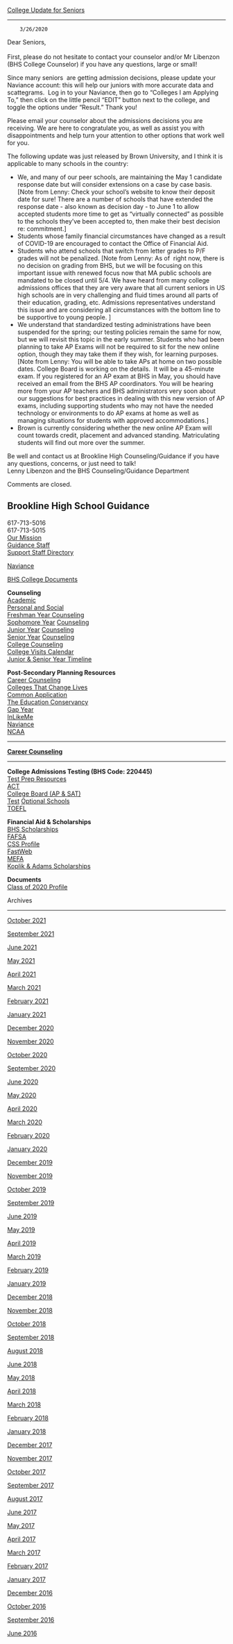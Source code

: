 [College Update for Seniors](//bhs.brookline.k12.ma.us/guidance/college-updates-for-seniors)

			
-------------------------------------------------------------------------------------------------

		3/26/2020
	

Dear Seniors,  
​  
First, please do not hesitate to contact your counselor and/or Mr Libenzon (BHS College Counselor) if you have any questions, large or small!  
  
Since many seniors  are getting admission decisions, please update your Naviance account: this will help our juniors with more accurate data and scattegrams.  Log in to your Naviance, then go to “Colleges I am Applying To,” then click on the little pencil “EDIT” button next to the college, and toggle the options under “Result.” Thank you!

Please email your counselor about the admissions decisions you are receiving. We are here to congratulate you, as well as assist you with disappointments and help turn your attention to other options that work well for you.  
  
​The following update was just released by Brown University, and I think it is applicable to many schools in the country:  
  

*   We, and many of our peer schools, are maintaining the May 1 candidate response date but will consider extensions on a case by case basis. \[Note from Lenny: Check your school’s website to know their deposit date for sure! There are a number of schools that have extended the response date - also known as decision day - to June 1 to allow accepted students more time to get as “virtually connected” as possible to the schools they’ve been accepted to, then make their best decision re: commitment.\]
*   Students whose family financial circumstances have changed as a result of COVID-19 are encouraged to contact the Office of Financial Aid.
*   Students who attend schools that switch from letter grades to P/F grades will not be penalized. \[Note from Lenny: As of  right now, there is no decision on grading from BHS, but we will be focusing on this important issue with renewed focus now that MA public schools are mandated to be closed until 5/4. We have heard from many college admissions offices that they are very aware that all current seniors in US high schools are in very challenging and fluid times around all parts of their education, grading, etc. Admissions representatives understand this issue and are considering all circumstances with the bottom line to be supportive to young people. \]
*   We understand that standardized testing administrations have been suspended for the spring; our testing policies remain the same for now, but we will revisit this topic in the early summer. Students who had been planning to take AP Exams will not be required to sit for the new online option, though they may take them if they wish, for learning purposes. \[Note from Lenny: You will be able to take APs at home on two possible dates. College Board is working on the details.  It will be a 45-minute exam. If you registered for an AP exam at BHS in May, you should have received an email from the BHS AP coordinators. You will be hearing more from your AP teachers and BHS administrators very soon about our suggestions for best practices in dealing with this new version of AP exams, including supporting students who may not have the needed technology or environments to do AP exams at home as well as managing situations for students with approved accommodations.\]
*   Brown is currently considering whether the new online AP Exam will count towards credit, placement and advanced standing. Matriculating students will find out more over the summer.

Be well and contact us at Brookline High Counseling/Guidance if you have any questions, concerns, or just need to talk!  
Lenny Libenzon and the BHS Counseling/Guidance Department  
  

  

Comments are closed.

Brookline High School Guidance
------------------------------

617-713-5016  
617-713-5015  
[​Our Mission](/guidance-mission-statement.html)  
[Guidance Staff](/guidance-staff.html)  
[Support Staff Directory](/clinical-counseling--support-services.html)

[Naviance](https://student.naviance.com/brookline)

[BHS College Documents](https://drive.google.com/drive/folders/0B6If7_KxeX3jVnVkWDRmLWxUUUk?usp=sharing)

**Counseling**  
﻿[Academic](/academic-counseling.html)﻿  
[Personal and Social](/personal--social-counseling.html)  
[Freshman Year Counseling](/freshmen-year.html)  
﻿[Sophomore Year](/sophomore-year.html) [Counseling](/freshmen-year.html)﻿[](/sophomore-year.html)  
[Junior Year](/junior-year.html) [Counseling](/freshmen-year.html)  
[Senior Year](/senior-year.html) [Counseling](/freshmen-year.html)  
[College Counseling](/college-counseling.html)  
[College Visits Calendar](/calendars.html)  
[Junior & Senior Year Timeline](/junior--senior-year-timeline.html)

**Post-Secondary Planning Resources**  
[Career Counseling](/career-counseling1.html)  
[​Colleges That Change Lives](http://ctcl.org)  
[Common Application](http://www.commonapp.org/)  
[The Education Conservancy](http://www.educationconservancy.org)  
﻿[Gap Year](/gap-year.html)  
﻿[InLikeMe](http://inlikeme.com)  
[Naviance](/naviance.html)  
[NCAA](http://web3.ncaa.org/ECWR2/NCAA_EMS/NCAA.jsp)

* * *

**[Career Counseling](/career-counseling1.html)**

* * *

**College Admissions Testing (BHS Code: 220445)**  
[Test Prep Resources](/test-prep-resources.html)  
[ACT](http://actstudent.org)  
[College Board (AP & SAT)](http://collegeboard.org)  
[Test](http://fairtest.org) [Optional Schools](http://fairtest.org)  
[TOEFL](http://www.ets.org/toefl)

**Financial Aid & Scholarships**  
﻿[BHS Scholarships](/scholarship-information.html)﻿  
[FAFSA](https://fafsa.ed.gov/)  
[CSS Profile](http://css.collegeboard.org/)  
[FastWeb](http://fastweb.com)  
[MEFA](http://www.mefa.org/)  
[Koplik & Adams Scholarships](http://www.doe.mass.edu/scholarships/mastery/Koplik-Adams-compare.html)

**Documents**  
[​Class of 2020 Profile](/uploads/8/0/1/5/801512/bhs_school_profile_2020_.pdf)  

Archives  

-----------

[October 2021](/guidance/archives/10-2021)
		  
[September 2021](/guidance/archives/09-2021)
		  
[June 2021](/guidance/archives/06-2021)
		  
[May 2021](/guidance/archives/05-2021)
		  
[April 2021](/guidance/archives/04-2021)
		  
[March 2021](/guidance/archives/03-2021)
		  
[February 2021](/guidance/archives/02-2021)
		  
[January 2021](/guidance/archives/01-2021)
		  
[December 2020](/guidance/archives/12-2020)
		  
[November 2020](/guidance/archives/11-2020)
		  
[October 2020](/guidance/archives/10-2020)
		  
[September 2020](/guidance/archives/09-2020)
		  
[June 2020](/guidance/archives/06-2020)
		  
[May 2020](/guidance/archives/05-2020)
		  
[April 2020](/guidance/archives/04-2020)
		  
[March 2020](/guidance/archives/03-2020)
		  
[February 2020](/guidance/archives/02-2020)
		  
[January 2020](/guidance/archives/01-2020)
		  
[December 2019](/guidance/archives/12-2019)
		  
[November 2019](/guidance/archives/11-2019)
		  
[October 2019](/guidance/archives/10-2019)
		  
[September 2019](/guidance/archives/09-2019)
		  
[June 2019](/guidance/archives/06-2019)
		  
[May 2019](/guidance/archives/05-2019)
		  
[April 2019](/guidance/archives/04-2019)
		  
[March 2019](/guidance/archives/03-2019)
		  
[February 2019](/guidance/archives/02-2019)
		  
[January 2019](/guidance/archives/01-2019)
		  
[December 2018](/guidance/archives/12-2018)
		  
[November 2018](/guidance/archives/11-2018)
		  
[October 2018](/guidance/archives/10-2018)
		  
[September 2018](/guidance/archives/09-2018)
		  
[August 2018](/guidance/archives/08-2018)
		  
[June 2018](/guidance/archives/06-2018)
		  
[May 2018](/guidance/archives/05-2018)
		  
[April 2018](/guidance/archives/04-2018)
		  
[March 2018](/guidance/archives/03-2018)
		  
[February 2018](/guidance/archives/02-2018)
		  
[January 2018](/guidance/archives/01-2018)
		  
[December 2017](/guidance/archives/12-2017)
		  
[November 2017](/guidance/archives/11-2017)
		  
[October 2017](/guidance/archives/10-2017)
		  
[September 2017](/guidance/archives/09-2017)
		  
[August 2017](/guidance/archives/08-2017)
		  
[June 2017](/guidance/archives/06-2017)
		  
[May 2017](/guidance/archives/05-2017)
		  
[April 2017](/guidance/archives/04-2017)
		  
[March 2017](/guidance/archives/03-2017)
		  
[February 2017](/guidance/archives/02-2017)
		  
[January 2017](/guidance/archives/01-2017)
		  
[December 2016](/guidance/archives/12-2016)
		  
[October 2016](/guidance/archives/10-2016)
		  
[September 2016](/guidance/archives/09-2016)
		  
[June 2016](/guidance/archives/06-2016)
